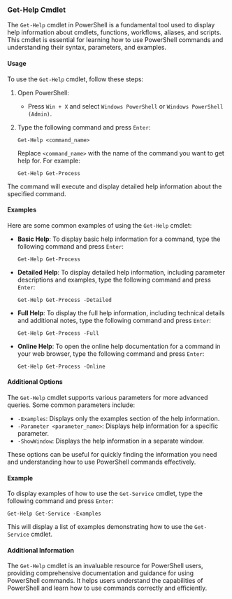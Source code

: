 
### Get-Help Cmdlet

The `Get-Help` cmdlet in PowerShell is a fundamental tool used to display help information about cmdlets, functions, workflows, aliases, and scripts. This cmdlet is essential for learning how to use PowerShell commands and understanding their syntax, parameters, and examples.

#### Usage

To use the `Get-Help` cmdlet, follow these steps:

1. Open PowerShell:
   - Press `Win + X` and select `Windows PowerShell` or `Windows PowerShell (Admin)`.

2. Type the following command and press `Enter`:
   ```
   Get-Help <command_name>
   ```
   Replace `<command_name>` with the name of the command you want to get help for. For example:
   ```
   Get-Help Get-Process
   ```

The command will execute and display detailed help information about the specified command.

#### Examples

Here are some common examples of using the `Get-Help` cmdlet:

- **Basic Help**: To display basic help information for a command, type the following command and press `Enter`:
  ```
  Get-Help Get-Process
  ```

- **Detailed Help**: To display detailed help information, including parameter descriptions and examples, type the following command and press `Enter`:
  ```
  Get-Help Get-Process -Detailed
  ```

- **Full Help**: To display the full help information, including technical details and additional notes, type the following command and press `Enter`:
  ```
  Get-Help Get-Process -Full
  ```

- **Online Help**: To open the online help documentation for a command in your web browser, type the following command and press `Enter`:
  ```
  Get-Help Get-Process -Online
  ```

#### Additional Options

The `Get-Help` cmdlet supports various parameters for more advanced queries. Some common parameters include:

- `-Examples`: Displays only the examples section of the help information.
- `-Parameter <parameter_name>`: Displays help information for a specific parameter.
- `-ShowWindow`: Displays the help information in a separate window.

These options can be useful for quickly finding the information you need and understanding how to use PowerShell commands effectively.

#### Example

To display examples of how to use the `Get-Service` cmdlet, type the following command and press `Enter`:
```
Get-Help Get-Service -Examples
```
This will display a list of examples demonstrating how to use the `Get-Service` cmdlet.

#### Additional Information

The `Get-Help` cmdlet is an invaluable resource for PowerShell users, providing comprehensive documentation and guidance for using PowerShell commands. It helps users understand the capabilities of PowerShell and learn how to use commands correctly and efficiently.
